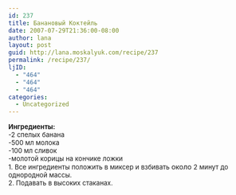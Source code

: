```yaml
---
id: 237
title: Банановый Kоктейль
date: 2007-07-29T21:36:00-08:00
author: lana
layout: post
guid: http://lana.moskalyuk.com/recipe/237
permalink: /recipe/237/
ljID:
  - "464"
  - "464"
  - "464"
categories:
  - Uncategorized
---
```

<font size="-1"><b>Ингредиенты:</b></font>  
<font size="-1">-2 спелых банана<br /> -500 мл молока<br /> -100 мл сливок<br />-молотой корицы на кончике ложки<br /><img alt="" src="http://farm2.static.flickr.com/1267/946621113_b357da44ff.jpg?v=0" /><br /></font><font size="-1">1. Все ингредиенты положить в миксер и взбивать </font>около <font size="-1">2 минут до однородной массы. <br />2. Подавать в высоких стаканах.<br /><img alt="" src="http://farm2.static.flickr.com/1268/946637675_14547e4a26.jpg?v=0" /></font>